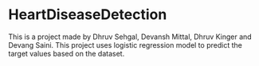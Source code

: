 # HeartDiseaseDetection
This is a project made by Dhruv Sehgal, Devansh Mittal, Dhruv Kinger and Devang Saini. This project uses logistic regression model to predict the target values based on the dataset.
